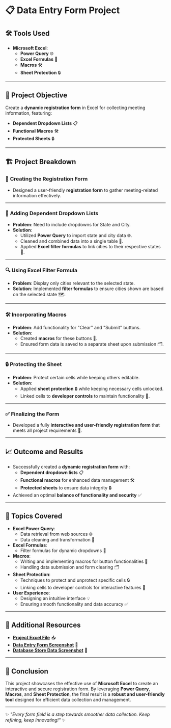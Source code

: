 # 📋 **Data Entry Form Project**

## 🛠️ **Tools Used**
- **Microsoft Excel**:
  - **Power Query** 🌐
  - **Excel Formulas** 🔢
  - **Macros** 🛠️
  - **Sheet Protection** 🔒

---

## 🎯 **Project Objective**
Create a **dynamic registration form** in Excel for collecting meeting information, featuring:
- **Dependent Dropdown Lists** 📋
- **Functional Macros** 🛠️
- **Protected Sheets** 🔒

---

## 🏗️ **Project Breakdown**

### 📝 **Creating the Registration Form**
- Designed a user-friendly **registration form** to gather meeting-related information effectively.

---

### 📜 **Adding Dependent Dropdown Lists**
- **Problem**: Need to include dropdowns for State and City.
- **Solution**:
  - Utilized **Power Query** to import state and city data 🌐.
  - Cleaned and combined data into a single table 🧹.
  - Applied **Excel filter formulas** to link cities to their respective states 🔄.

---

### 🔍 **Using Excel Filter Formula**
- **Problem**: Display only cities relevant to the selected state.
- **Solution**: Implemented **filter formulas** to ensure cities shown are based on the selected state 🗺️.

---

### 🛠️ **Incorporating Macros**
- **Problem**: Add functionality for "Clear" and "Submit" buttons.
- **Solution**:
  - Created **macros** for these buttons 💾.
  - Ensured form data is saved to a separate sheet upon submission 🗂️.

---

### 🔒 **Protecting the Sheet**
- **Problem**: Protect certain cells while keeping others editable.
- **Solution**:
  - Applied **sheet protection** 🔒 while keeping necessary cells unlocked.
  - Linked cells to **developer controls** to maintain functionality 🧩.

---

### ✅ **Finalizing the Form**
- Developed a fully **interactive and user-friendly registration form** that meets all project requirements 🌟.

---

## 📈 **Outcome and Results**
- Successfully created a **dynamic registration form** with:
  - **Dependent dropdown lists** 📋
  - **Functional macros** for enhanced data management 🛠️
  - **Protected sheets** to ensure data integrity 🔒
- Achieved an optimal **balance of functionality and security** ✅

---

## 📝 **Topics Covered**
- **Excel Power Query**:
  - Data retrieval from web sources 🌐
  - Data cleaning and transformation 🧹
- **Excel Formulas**:
  - Filter formulas for dynamic dropdowns 🔄
- **Macros**:
  - Writing and implementing macros for button functionalities 💾
  - Handling data submission and form clearing 🗂️
- **Sheet Protection**:
  - Techniques to protect and unprotect specific cells 🔒
  - Linking cells to developer controls for interactive features 🧩
- **User Experience**:
  - Designing an intuitive interface 💡
  - Ensuring smooth functionality and data accuracy ✅

---

## 📂 **Additional Resources**
- **[Project Excel File](https://github.com/Bhushan148/Data-Entry-Form-Excel/blob/main/Data%20Entry%20From%20Excel%20File.xlsm)** 📥
- **[Data Entry Form Screenshot](https://github.com/Bhushan148/Data-Entry-Form-Excel/blob/main/Other%20Resources/Form%20Screenshot.png)** 📸
- **[Database Store Data Screenshot](https://github.com/Bhushan148/Data-Entry-Form-Excel/blob/main/Other%20Resources/From%20Database%20Screenshot.png)** 📸

---

## 🌟 **Conclusion**
This project showcases the effective use of **Microsoft Excel** to create an interactive and secure registration form. By leveraging **Power Query**, **Macros**, and **Sheet Protection**, the final result is a **robust and user-friendly tool** designed for efficient data collection and management.

---

✨ *"Every form field is a step towards smoother data collection. Keep refining, keep innovating!"* ✨
